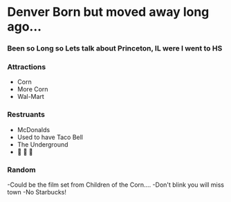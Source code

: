 # Denver Born but moved away long ago...

### Been so Long so Lets talk about Princeton, IL were I went to HS

### Attractions
  - Corn
  - More Corn
  - Wal-Mart
### Restruants
  - McDonalds
  - Used to have Taco Bell
  - The Underground
  - :corn: :corn: :corn:
### Random
  -Could be the film set from Children of the Corn....
  -Don't blink you will miss town
  -No Starbucks!
